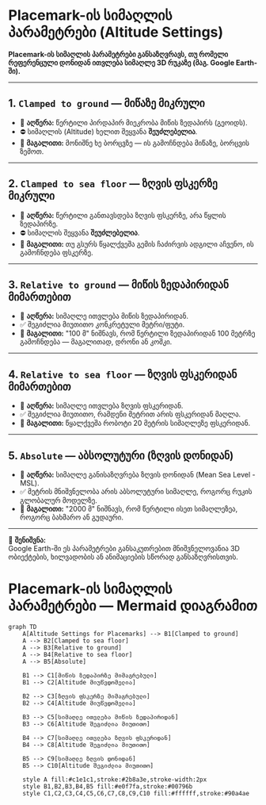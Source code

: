 # Placemark-ის სიმაღლის პარამეტრები (Altitude Settings)

**Placemark-ის სიმაღლის პარამეტრები განსაზღვრავს, თუ რომელი რეფერენცული დონიდან ითვლება სიმაღლე 3D რუკაზე (მაგ. Google Earth-ში).**

---

## 1. `Clamped to ground` — მიწაზე მიკრული

- 📌 **აღწერა:** წერტილი პირდაპირ მიეკრობა მიწის ზედაპირს (გეოიდს).
- ⛔ სიმაღლის (Altitude) ხელით შეყვანა **შეუძლებელია**.
- 🧭 **მაგალითი:** მონიშნე ხე ბორცვზე — ის გამოჩნდება მიწაზე, ბორცვის ზემოთ.

---

## 2. `Clamped to sea floor` — ზღვის ფსკერზე მიკრული

- 📌 **აღწერა:** წერტილი განთავსდება ზღვის ფსკერზე, არა წყლის ზედაპირზე.
- ⛔ სიმაღლის შეყვანა **შეუძლებელია**.
- 🧭 **მაგალითი:** თუ გსურს წყალქვეშა გემის ჩაძირვის ადგილი აჩვენო, ის გამოჩნდება ფსკერზე.

---

## 3. `Relative to ground` — მიწის ზედაპირიდან მიმართებით

- 📌 **აღწერა:** სიმაღლე ითვლება მიწის ზედაპირიდან.
- ✅ შეგიძლია მიუთითო კონკრეტული მეტრი/ფუტი.
- 🧭 **მაგალითი:** "100 მ" ნიშნავს, რომ წერტილი ზედაპირიდან 100 მეტრზე გამოჩნდება — მაგალითად, დრონი ან კოშკი.

---

## 4. `Relative to sea floor` — ზღვის ფსკერიდან მიმართებით

- 📌 **აღწერა:** სიმაღლე ითვლება ზღვის ფსკერიდან.
- ✅ შეგიძლია მიუთითო, რამდენი მეტრით არის ფსკერიდან მაღლა.
- 🧭 **მაგალითი:** წყალქვეშა რობოტი 20 მეტრის სიმაღლეზე ფსკერიდან.

---

## 5. `Absolute` — აბსოლუტური (ზღვის დონიდან)

- 📌 **აღწერა:** სიმაღლე განისაზღვრება ზღვის დონიდან (Mean Sea Level - MSL).
- ✅ მეტრის მნიშვნელობა არის აბსოლუტური სიმაღლე, როგორც რუკის გლობალურ მოდელზე.
- 🧭 **მაგალითი:** "2000 მ" ნიშნავს, რომ წერტილი ისეთ სიმაღლეზეა, როგორც ბახმარო ან გუდაური.

---

📎 **შენიშვნა:**  
Google Earth-ში ეს პარამეტრები განსაკუთრებით მნიშვნელოვანია 3D ობიექტების, ხილვადობის ან ანიმაციების სწორად განსაზღვრისთვის.


# Placemark-ის სიმაღლის პარამეტრები — Mermaid დიაგრამით

```mermaid
graph TD
    A[Altitude Settings for Placemarks] --> B1[Clamped to ground]
    A --> B2[Clamped to sea floor]
    A --> B3[Relative to ground]
    A --> B4[Relative to sea floor]
    A --> B5[Absolute]

    B1 --> C1[მიწის ზედაპირზე მიმაგრებული]
    B1 --> C2[Altitude მიუწვდომელია]

    B2 --> C3[ზღვის ფსკერზე მიმაგრებული]
    B2 --> C4[Altitude მიუწვდომელია]

    B3 --> C5[სიმაღლე ითვლება მიწის ზედაპირიდან]
    B3 --> C6[Altitude შეგიძლია მიუთითო]

    B4 --> C7[სიმაღლე ითვლება ზღვის ფსკერიდან]
    B4 --> C8[Altitude შეგიძლია მიუთითო]

    B5 --> C9[სიმაღლე ზღვის დონიდან]
    B5 --> C10[Altitude შეგიძლია მიუთითო]

    style A fill:#c1e1c1,stroke:#2b8a3e,stroke-width:2px
    style B1,B2,B3,B4,B5 fill:#e0f7fa,stroke:#00796b
    style C1,C2,C3,C4,C5,C6,C7,C8,C9,C10 fill:#ffffff,stroke:#90a4ae

```